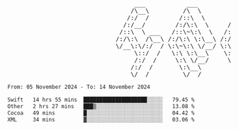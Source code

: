 
<pre>
                                  ___           ___           ___       ___       ___     
                                 /\__\         /\  \         /\__\     /\__\     /\  \    
                                /:/  /        /::\  \       /:/  /    /:/  /    /::\  \   
                               /:/__/        /:/\:\  \     /:/  /    /:/  /    /:/\:\  \  
                              /::\  \ ___   /::\~\:\  \   /:/  /    /:/  /    /:/  \:\  \ 
                             /:/\:\  /\__\ /:/\:\ \:\__\ /:/__/    /:/__/    /:/__/ \:\__\
                             \/__\:\/:/  / \:\~\:\ \/__/ \:\  \    \:\  \    \:\  \ /:/  /
                                  \::/  /   \:\ \:\__\    \:\  \    \:\  \    \:\  /:/  / 
                                  /:/  /     \:\ \/__/     \:\  \    \:\  \    \:\/:/  /  
                                 /:/  /       \:\__\        \:\__\    \:\__\    \::/  /   
                                 \/__/         \/__/         \/__/     \/__/     \/__/    
</pre>


<!--START_SECTION:waka-->

```txt
From: 05 November 2024 - To: 14 November 2024

Swift   14 hrs 55 mins  ████████████████████░░░░░   79.45 %
Other   2 hrs 27 mins   ███▒░░░░░░░░░░░░░░░░░░░░░   13.08 %
Cocoa   49 mins         █░░░░░░░░░░░░░░░░░░░░░░░░   04.42 %
XML     34 mins         ▓░░░░░░░░░░░░░░░░░░░░░░░░   03.06 %
```

<!--END_SECTION:waka-->
